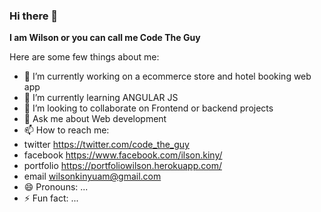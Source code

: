 ### Hi there 👋


**I am Wilson or you can call me Code The Guy**

Here are some few things about me:

- 🔭 I’m currently working on a ecommerce store and hotel booking web app
- 🌱 I’m currently learning ANGULAR JS
- 👯 I’m looking to collaborate on Frontend or backend projects
- 💬 Ask me about Web development
- 📫 How to reach me: 
- twitter https://twitter.com/code_the_guy
- facebook https://www.facebook.com/ilson.kiny/
- portfolio https://portfoliowilson.herokuapp.com/
- email wilsonkinyuam@gmail.com
- 😄 Pronouns: ...
- ⚡ Fun fact: ...

